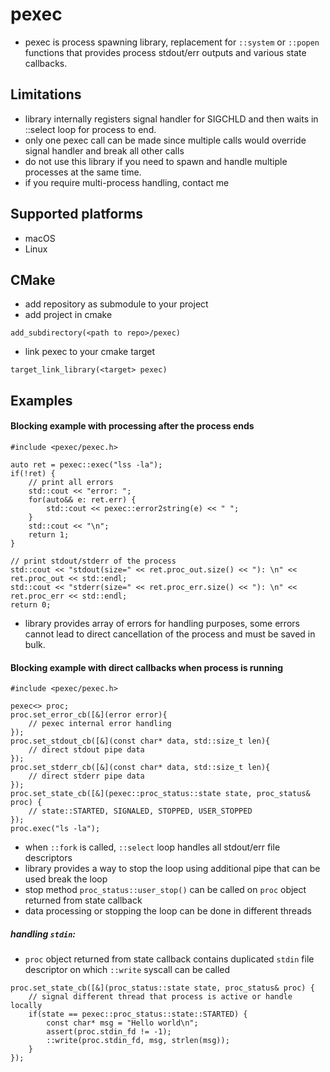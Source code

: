 # pexec 
* pexec is process spawning library, replacement for `::system` or `::popen` functions that provides process stdout/err outputs and various state callbacks.

## Limitations
* library internally registers signal handler for SIGCHLD and then waits in ::select loop for process to end.
* only one pexec call can be made since multiple calls would override signal handler and break all other calls
* do not use this library if you need to spawn and handle multiple processes at the same time.
* if you require multi-process handling, contact me

## Supported platforms
* macOS
* Linux

## CMake
* add repository as submodule to your project
* add project in cmake
```
add_subdirectory(<path to repo>/pexec)
```
* link pexec to your cmake target
```
target_link_library(<target> pexec)
```

## Examples

#### Blocking example with processing after the process ends
```
#include <pexec/pexec.h>

auto ret = pexec::exec("lss -la");
if(!ret) {
    // print all errors
    std::cout << "error: ";
    for(auto&& e: ret.err) {
        std::cout << pexec::error2string(e) << " ";
    }
    std::cout << "\n";
    return 1;
}

// print stdout/stderr of the process
std::cout << "stdout(size=" << ret.proc_out.size() << "): \n" << ret.proc_out << std::endl;
std::cout << "stderr(size=" << ret.proc_err.size() << "): \n" << ret.proc_err << std::endl;
return 0;
```
* library provides array of errors for handling purposes, some errors cannot lead to direct cancellation of the process and must be saved in bulk.
#### Blocking example with direct callbacks when process is running
```
#include <pexec/pexec.h>

pexec<> proc;
proc.set_error_cb([&](error error){
    // pexec internal error handling
});
proc.set_stdout_cb([&](const char* data, std::size_t len){
    // direct stdout pipe data
});
proc.set_stderr_cb([&](const char* data, std::size_t len){
    // direct stderr pipe data
});
proc.set_state_cb([&](pexec::proc_status::state state, proc_status& proc) {
    // state::STARTED, SIGNALED, STOPPED, USER_STOPPED
});
proc.exec("ls -la");
```

* when `::fork` is called, `::select` loop handles all stdout/err file descriptors
* library provides a way to stop the loop using additional pipe that can be used break the loop
* stop method `proc_status::user_stop()` can be called on `proc` object returned from state callback
* data processing or stopping the loop can be done in different threads

##### handling `stdin`:
* `proc` object returned from state callback contains duplicated `stdin` file descriptor on which `::write` syscall can be called
```
proc.set_state_cb([&](proc_status::state state, proc_status& proc) {
    // signal different thread that process is active or handle locally
    if(state == pexec::proc_status::state::STARTED) {
        const char* msg = "Hello world\n";
        assert(proc.stdin_fd != -1);
        ::write(proc.stdin_fd, msg, strlen(msg));
    }
});
```